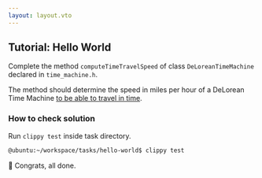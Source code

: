 ```yaml
---
layout: layout.vto
---
```


## Tutorial: Hello World

Complete the method `computeTimeTravelSpeed` of class `DeLoreanTimeMachine` declared in `time_machine.h`. 

The method should determine the speed in miles per hour of a DeLorean Time Machine [to be able to travel in time](https://en.wikipedia.org/wiki/Back_to_the_Future#The_DeLorean_time_machine).

###  How to check solution

Run `clippy test` inside task directory.

```bash
@ubuntu:~/workspace/tasks/hello-world$ clippy test
```

🎉 Congrats, all done.